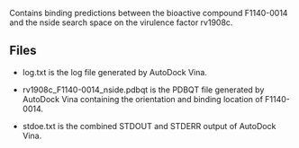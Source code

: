 Contains binding predictions between the bioactive compound F1140-0014 and the nside search space on the virulence factor rv1908c.

## Files

- log.txt is the log file generated by AutoDock Vina.

- rv1908c_F1140-0014_nside.pdbqt is the PDBQT file generated by AutoDock Vina containing the orientation and binding location of F1140-0014.

- stdoe.txt is the combined STDOUT and STDERR output of AutoDock Vina.

